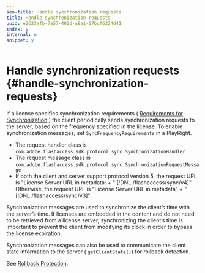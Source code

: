 ```yaml
---
seo-title: Handle synchronization requests
title: Handle synchronization requests
uuid: e2623afb-7a57-402d-a8a1-07bcf6324d41
index: y
internal: n
snippet: y
---
```


# Handle synchronization requests {#handle-synchronization-requests}

If a license specifies synchronization requirements ( [Requirements for Synchronization,](../../protecting-content/introduction/usage-rules/synchronization.md)) the client periodically sends synchronization requests to the server, based on the frequency specified in the license. To enable synchronization messages, set `SyncFrequencyRequirements` in a PlayRight.

* The request handler class is `com.adobe.flashaccess.sdk.protocol.sync.SynchronizationHandler` 
* The request message class is `com.adobe.flashaccess.sdk.protocol.sync.SynchronizationRequestMessage` 
* If both the client and server support protocol version 5, the request URL is "License Server URL in metadata: + " [!DNL /flashaccess/sync/v4]". Otherwise, the request URL is “License Server URL in metadata” + " [!DNL /flashaccess/sync/v3]"

Synchronization messages are used to synchronize the client’s time with the server’s time. If licenses are embedded in the content and do not need to be retrieved from a license server, synchronizing the client’s time is important to prevent the client from modifying its clock in order to bypass the license expiration.

Synchronization messages can also be used to communicate the client state information to the server ( `getClientState()`) for rollback detection.

See [Rollback Protection](../../protecting-content/implementing-the-license-server/rollback-detection.md). 
